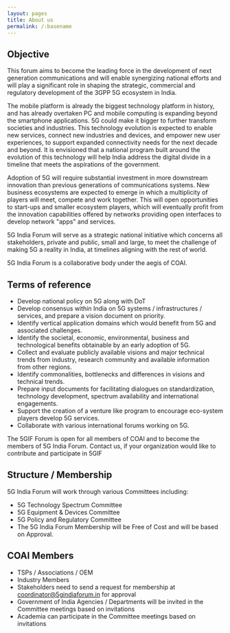 ```yaml
---
layout: pages
title: About us 
permalink: /:basename
---
```


## Objective
This forum aims to become the leading force in the development of next generation communications and will enable synergizing national efforts and will play a significant role in shaping the strategic, commercial and regulatory development of the 3GPP 5G ecosystem in India.

The mobile platform is already the biggest technology platform in history, and has already overtaken PC and mobile computing is expanding beyond the smartphone applications. 5G could make it bigger to further transform societies and industries. This technology evolution is expected to enable new services, connect new industries and devices, and empower new user experiences, to support expanded connectivity needs for the next decade and beyond. It is envisioned that a national program built around the evolution of this technology will help India address the digital divide in a timeline that meets the aspirations of the government.

Adoption of 5G will require substantial investment in more downstream innovation than previous generations of communications systems. New business ecosystems are expected to emerge in which a multiplicity of players will meet, compete and work together. This will open opportunities to start-ups and smaller ecosystem players, which will eventually profit from the innovation capabilities offered by networks providing open interfaces to develop network "apps" and services.

5G India Forum will serve as a strategic national initiative which concerns all stakeholders, private and public, small and large, to meet the challenge of making 5G a reality in India, at timelines aligning with the rest of world.

5G India Forum is a collaborative body under the aegis of COAI. 

## Terms of reference
* Develop national policy on 5G along with DoT
* Develop consensus within India on 5G systems / infrastructures / services, and prepare a vision document on priority.
* Identify vertical application domains which would benefit from 5G and associated challenges.
* Identify the societal, economic, environmental, business and technological benefits obtainable by an early adoption of 5G.
* Collect and evaluate publicly available visions and major technical trends from industry, research community and available information from other regions.
* Identify commonalities, bottlenecks and differences in visions and technical trends.
* Prepare input documents for facilitating dialogues on standardization, technology development, spectrum availability and international engagements.
* Support the creation of a venture like program to encourage eco-system players develop 5G services.
* Collaborate with various international forums working on 5G.


The 5GIF Forum is open for all members of COAI and to become the members of 5G India Forum. Contact us, if your organization would like to contribute and participate in 5GIF

## Structure / Membership

5G India Forum will work through various Committees including:
* 5G Technology Spectrum Committee
* 5G Equipment & Devices Committee
* 5G Policy and Regulatory Committee
* The 5G India Forum Membership will be Free of Cost and will be based on Approval.

## COAI Members

- TSPs / Associations / OEM
- Industry Members
- Stakeholders need to send a request for membership at coordinator@5gindiaforum.in for approval
- Government of India Agencies / Departments
will be invited in the Committee meetings based on invitations
- Academia
can participate in the Committee meetings based on invitations